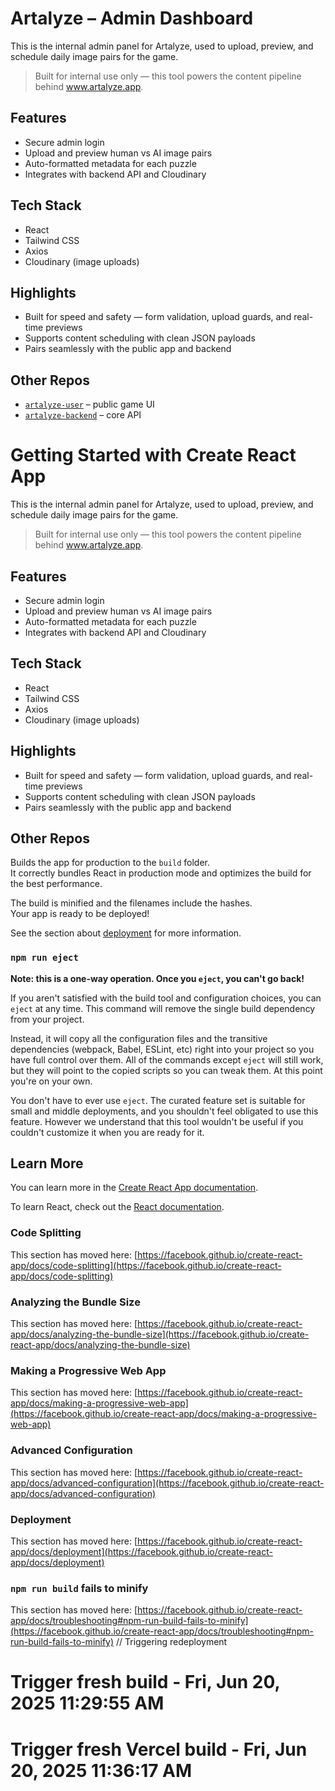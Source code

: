 # Artalyze – Admin Dashboard

This is the internal admin panel for Artalyze, used to upload, preview, and schedule daily image pairs for the game.

> Built for internal use only — this tool powers the content pipeline behind www.artalyze.app.

## Features

- Secure admin login
- Upload and preview human vs AI image pairs
- Auto-formatted metadata for each puzzle
- Integrates with backend API and Cloudinary

## Tech Stack

- React
- Tailwind CSS
- Axios
- Cloudinary (image uploads)

## Highlights

- Built for speed and safety — form validation, upload guards, and real-time previews
- Supports content scheduling with clean JSON payloads
- Pairs seamlessly with the public app and backend

## Other Repos

- [`artalyze-user`](https://github.com/TimVanC/artalyze-user) – public game UI
- [`artalyze-backend`](https://github.com/TimVanC/artalyze-backend) – core API

# Getting Started with Create React App

This is the internal admin panel for Artalyze, used to upload, preview, and schedule daily image pairs for the game.

> Built for internal use only — this tool powers the content pipeline behind www.artalyze.app.

## Features

- Secure admin login
- Upload and preview human vs AI image pairs
- Auto-formatted metadata for each puzzle
- Integrates with backend API and Cloudinary

## Tech Stack

- React
- Tailwind CSS
- Axios
- Cloudinary (image uploads)

## Highlights

- Built for speed and safety — form validation, upload guards, and real-time previews
- Supports content scheduling with clean JSON payloads
- Pairs seamlessly with the public app and backend

## Other Repos

Builds the app for production to the `build` folder.\
It correctly bundles React in production mode and optimizes the build for the best performance.

The build is minified and the filenames include the hashes.\
Your app is ready to be deployed!

See the section about [deployment](https://facebook.github.io/create-react-app/docs/deployment) for more information.

### `npm run eject`

**Note: this is a one-way operation. Once you `eject`, you can't go back!**

If you aren't satisfied with the build tool and configuration choices, you can `eject` at any time. This command will remove the single build dependency from your project.

Instead, it will copy all the configuration files and the transitive dependencies (webpack, Babel, ESLint, etc) right into your project so you have full control over them. All of the commands except `eject` will still work, but they will point to the copied scripts so you can tweak them. At this point you're on your own.

You don't have to ever use `eject`. The curated feature set is suitable for small and middle deployments, and you shouldn't feel obligated to use this feature. However we understand that this tool wouldn't be useful if you couldn't customize it when you are ready for it.

## Learn More

You can learn more in the [Create React App documentation](https://facebook.github.io/create-react-app/docs/getting-started).

To learn React, check out the [React documentation](https://reactjs.org/).

### Code Splitting

This section has moved here: [https://facebook.github.io/create-react-app/docs/code-splitting](https://facebook.github.io/create-react-app/docs/code-splitting)

### Analyzing the Bundle Size

This section has moved here: [https://facebook.github.io/create-react-app/docs/analyzing-the-bundle-size](https://facebook.github.io/create-react-app/docs/analyzing-the-bundle-size)

### Making a Progressive Web App

This section has moved here: [https://facebook.github.io/create-react-app/docs/making-a-progressive-web-app](https://facebook.github.io/create-react-app/docs/making-a-progressive-web-app)

### Advanced Configuration

This section has moved here: [https://facebook.github.io/create-react-app/docs/advanced-configuration](https://facebook.github.io/create-react-app/docs/advanced-configuration)

### Deployment

This section has moved here: [https://facebook.github.io/create-react-app/docs/deployment](https://facebook.github.io/create-react-app/docs/deployment)

### `npm run build` fails to minify

This section has moved here: [https://facebook.github.io/create-react-app/docs/troubleshooting#npm-run-build-fails-to-minify](https://facebook.github.io/create-react-app/docs/troubleshooting#npm-run-build-fails-to-minify)
// Triggering redeployment
# Trigger fresh build - Fri, Jun 20, 2025 11:29:55 AM
# Trigger fresh Vercel build - Fri, Jun 20, 2025 11:36:17 AM
